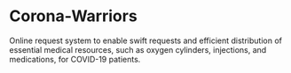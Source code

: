 # Corona-Warriors
Online request system to enable swift requests and efficient distribution of essential medical resources, such as oxygen cylinders, injections, and medications, for COVID-19 patients.
